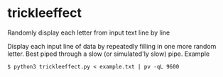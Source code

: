 # trickleeffect
Randomly display each letter from input text line by line


Display each input line of data by repeatedly filling in one more random
letter.  Best piped through a slow (or simulated'ly slow) pipe.  Example

    $ python3 trickleeffect.py < example.txt | pv -qL 9600
